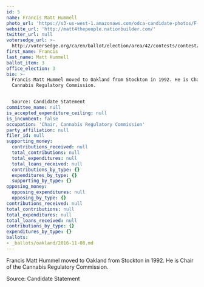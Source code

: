 ```yaml
---
id: 5
name: Francis Matt Hummell
photo_url: 'https://s3-us-west-1.amazonaws.com/odca-candidate-photos/F-Matt-Hummell.png'
website_url: 'http://matt4thepeople.nationbuilder.com/'
twitter_url: null
votersedge_url: >-
  http://votersedge.org/ca/en/ballot/election/area/42/contests/contest/13234/candidate/130750?&county=Alameda%20County&election_authority_id=1
first_name: Francis
last_name: Matt Hummell
ballot_item: 3
office_election: 3
bio: >-
  Francis Matt Hummel moved to Oakland from Stockton in 1992. He is Chair of the
  Cannabis Regulatory Commission. 


  Source: Candidate Statement
committee_name: null
is_accepted_expenditure_ceiling: null
is_incumbent: false
occupation: 'Chair, Cannabis Regulatory Commission'
party_affiliation: null
filer_id: null
supporting_money:
  contributions_received: null
  total_contributions: null
  total_expenditures: null
  total_loans_received: null
  contributions_by_type: {}
  expenditures_by_type: {}
  supporting_by_type: {}
opposing_money:
  opposing_expenditures: null
  opposing_by_type: {}
contributions_received: null
total_contributions: null
total_expenditures: null
total_loans_received: null
contributions_by_type: {}
expenditures_by_type: {}
ballots:
- _ballots/oakland/2016-11-08.md
---
```

Francis Matt Hummel moved to Oakland from Stockton in 1992. He is Chair of the Cannabis Regulatory Commission. 

Source: Candidate Statement
